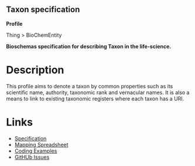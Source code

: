 ## Taxon specification

**Profile** 

Thing > BioChemEntity

**Bioschemas specification for describing Taxon in the life-science.** 

# Description 
This profile aims to denote a taxon by common properties such as its scientific name, authority, taxonomic rank and vernacular names. It is also a means to link to existing taxonomic registers where each taxon has a URI.
 
# Links 
- [Specification](http://bioschemas.org/devSpecs/Taxon/specification/)
- [Mapping Spreadsheet](https://docs.google.com/spreadsheets/d/1hHE7SHz9qt6Eg6j6DQgI9BwhrlGOwkO68fzek78m62I/edit?usp=sharing)
- [Coding Examples](examples/)
- [GitHUb Issues](https://github.com/BioSchemas/specifications/labels/type%3A%20Taxon)